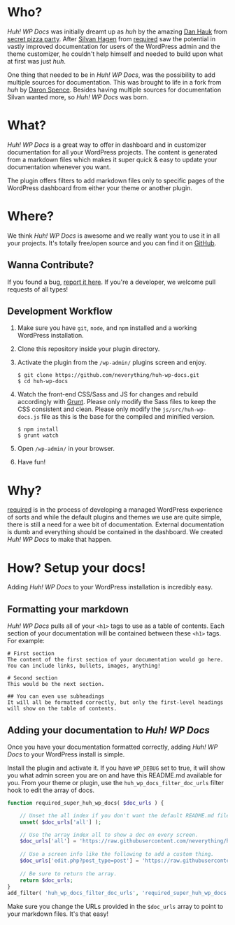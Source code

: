 # Who?

_Huh! WP Docs_ was initially dreamt up as _huh_ by the amazing [Dan Hauk](https://danhauk.com/) from [secret pizza party](https://secretpizza.party). After [Silvan Hagen](https://silvanhagen.com) from [required](https://required.com) saw the potential in vastly improved documentation for users of the WordPress admin and the theme customizer, he couldn't help himself and needed to build upon what at first was just _huh_.

One thing that needed to be in _Huh! WP Docs_, was the possibility to add multiple sources for documentation. This was brought to life in a fork from _huh_ by [Daron Spence](http://daronspence.com/). Besides having multiple sources for documentation Silvan wanted more, so _Huh! WP Docs_ was born.

# What?

_Huh! WP Docs_ is a great way to offer in dashboard and in customizer documentation for all your WordPress projects. The content is generated from a markdown files which makes it super quick & easy to update your documentation whenever you want.

The plugin offers filters to add markdown files only to specific pages of the WordPress dashboard from either your theme or another plugin.

# Where?
We think _Huh! WP Docs_ is awesome and we really want you to use it in all your projects. It's totally free/open source and you can find it on [GitHub](https://github.com/neverything/huh-wp-docs/).

## Wanna Contribute? 
If you found a bug, [report it here](https://github.com/neverything/huh-wp-docs/issues/new). If you're a developer, we welcome pull requests of all types!

## Development Workflow
1. Make sure you have `git`, `node`, and `npm` installed and a working WordPress installation.
2. Clone this repository inside your plugin directory.
3. Activate the plugin from the `/wp-admin/` plugins screen and enjoy.

	```
	$ git clone https://github.com/neverything/huh-wp-docs.git
	$ cd huh-wp-docs
	```

4. Watch the front-end CSS/Sass and JS for changes and rebuild accordingly with [Grunt](https://github.com/gruntjs/grunt). Please only modify the Sass files to keep the CSS consistent and clean. Please only modify the `js/src/huh-wp-docs.js` file as this is the base for the compiled and minified version.

	```
	$ npm install
	$ grunt watch
	```

5. Open `/wp-admin/` in your browser.
6. Have fun!


# Why?
[required](https://required.com) is in the process of developing a managed WordPress experience of sorts and while the default plugins and themes we use are quite simple, there is still a need for a wee bit of documentation. External documentation is dumb and everything should be contained in the dashboard. We created _Huh! WP Docs_ to make that happen.

# How? Setup your docs!
Adding _Huh! WP Docs_ to your WordPress installation is incredibly easy.

## Formatting your markdown
_Huh! WP Docs_ pulls all of your `<h1>` tags to use as a table of contents. Each section of your documentation will be contained between these `<h1>` tags. For example:

```
# First section
The content of the first section of your documentation would go here. You can include links, bullets, images, anything!

# Second section
This would be the next section.

## You can even use subheadings
It will all be formatted correctly, but only the first-level headings will show on the table of contents.
```

## Adding your documentation to _Huh! WP Docs_
Once you have your documentation formatted correctly, adding _Huh! WP Docs_ to your WordPress install is simple.

Install the plugin and activate it. If you have `WP_DEBUG` set to true, it will show you what admin screen you are on and have this README.md available for you. From your theme or plugin, use the `huh_wp_docs_filter_doc_urls` filter hook to edit the array of docs.

``` php
function required_super_huh_wp_docs( $doc_urls ) {

	// Unset the all index if you don't want the default README.md file
	unset( $doc_urls['all'] );

	// Use the array index all to show a doc on every screen.
	$doc_urls['all'] = 'https://raw.githubusercontent.com/neverything/huh-wp-docs/master/README.md';
	
	// Use a screen info like the following to add a custom thing.
	$doc_urls['edit.php?post_type=post'] = 'https://raw.githubusercontent.com/neverything/huh-wp-docs/master/README.md';
	
	// Be sure to return the array.
	return $doc_urls;
}
add_filter( 'huh_wp_docs_filter_doc_urls', 'required_super_huh_wp_docs' );
```

Make sure you change the URLs provided in the `$doc_urls` array to point to your markdown files. It's that easy!
